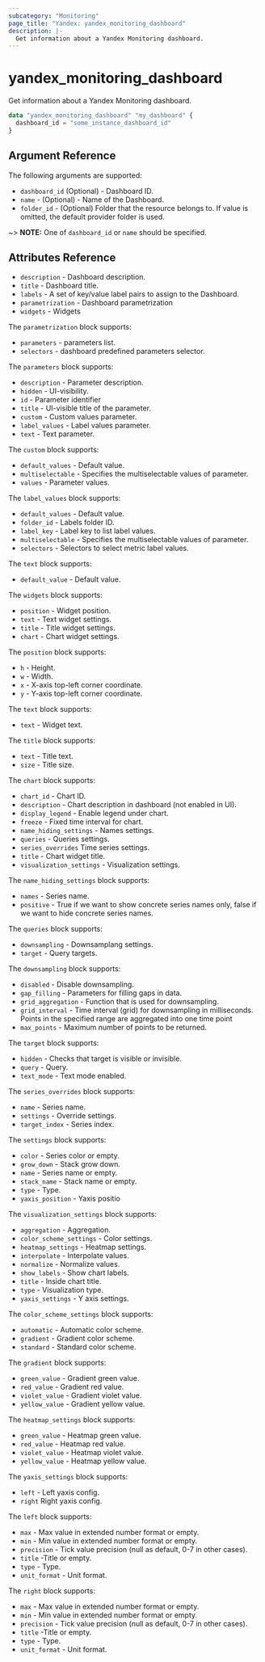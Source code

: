 ```yaml
---
subcategory: "Monitoring"
page_title: "Yandex: yandex_monitoring_dashboard"
description: |-
  Get information about a Yandex Monitoring dashboard.
---
```



# yandex_monitoring_dashboard




Get information about a Yandex Monitoring dashboard.

```terraform
data "yandex_monitoring_dashboard" "my_dashboard" {
  dashboard_id = "some_instance_dashboard_id"
}
```

## Argument Reference

The following arguments are supported:

* `dashboard_id` (Optional) - Dashboard ID.
* `name` - (Optional) - Name of the Dashboard.
* `folder_id` - (Optional) Folder that the resource belongs to. If value is omitted, the default provider folder is used.

~> **NOTE:** One of `dashboard_id` or `name` should be specified.

## Attributes Reference

* `description` - Dashboard description.
* `title` - Dashboard title.
* `labels` - A set of key/value label pairs to assign to the Dashboard.
* `parametrization` - Dashboard parametrization
* `widgets` - Widgets

The `parametrization` block supports:

* `parameters` - parameters list.
* `selectors` - dashboard predefined parameters selector.

The `parameters` block supports:

* `description` - Parameter description.
* `hidden` - UI-visibility.
* `id` - Parameter identifier
* `title` - UI-visible title of the parameter.
* `custom` - Custom values parameter.
* `label_values` - Label values parameter.
* `text` - Text parameter.

The `custom` block supports:

* `default_values` - Default value.
* `multiselectable` - Specifies the multiselectable values of parameter.
* `values` - Parameter values.

The `label_values` block supports:

* `default_values` - Default value.
* `folder_id` - Labels folder ID.
* `label_key` - Label key to list label values.
* `multiselectable` - Specifies the multiselectable values of parameter.
* `selectors` - Selectors to select metric label values.

The `text` block supports:

* `default_value` - Default value.

The `widgets` block supports:

* `position` - Widget position.
* `text` - Text widget settings.
* `title` - Title widget settings.
* `chart` - Chart widget settings.

The `position` block supports:

* `h` - Height.
* `w` - Width.
* `x` - X-axis top-left corner coordinate.
* `y` - Y-axis top-left corner coordinate.

The `text` block supports:

* `text` - Widget text.

The `title` block supports:

* `text` - Title text.
* `size` - Title size.

The `chart` block supports:

* `chart_id` - Chart ID.
* `description` - Chart description in dashboard (not enabled in UI).
* `display_legend` - Enable legend under chart.
* `freeze` - Fixed time interval for chart.
* `name_hiding_settings` - Names settings.
* `queries` - Queries settings.
* `series_overrides` Time series settings.
* `title` - Chart widget title.
* `visualization_settings` - Visualization settings.

The `name_hiding_settings` block supports:

* `names` - Series name.
* `positive` - True if we want to show concrete series names only, false if we want to hide concrete series names.

The `queries` block supports:

* `downsampling` - Downsamplang settings.
* `target` - Query targets.

The `downsampling` block supports:

* `disabled` - Disable downsampling.
* `gap_filling` - Parameters for filling gaps in data.
* `grid_aggregation` - Function that is used for downsampling.
* `grid_interval` - Time interval (grid) for downsampling in milliseconds. Points in the specified range are aggregated into one time point
* `max_points` - Maximum number of points to be returned.

The `target` block supports:

* `hidden` - Checks that target is visible or invisible.
* `query` - Query.
* `text_mode` - Text mode enabled.

The `series_overrides` block supports:

* `name` - Series name.
* `settings` - Override settings.
* `target_index` - Series index.

The `settings` block supports:

* `color` - Series color or empty.
* `grow_down` - Stack grow down.
* `name` - Series name or empty.
* `stack_name` - Stack name or empty.
* `type` - Type.
* `yaxis_position` - Yaxis positio

The `visualization_settings` block supports:

* `aggregation` - Aggregation.
* `color_scheme_settings` - Color settings.
* `heatmap_settings` - Heatmap settings.
* `interpolate` - Interpolate values.
* `normalize` - Normalize values.
* `show_labels` - Show chart labels.
* `title` - Inside chart title.
* `type` - Visualization type.
* `yaxis_settings` - Y axis settings.

The `color_scheme_settings` block supports:

* `automatic` - Automatic color scheme.
* `gradient` - Gradient color scheme.
* `standard` - Standard color scheme.

The `gradient` block supports:

* `green_value` - Gradient green value.
* `red_value` - Gradient red value.
* `violet_value` - Gradient violet value.
* `yellow_value` - Gradient yellow value.

The `heatmap_settings` block supports:

* `green_value` - Heatmap green value.
* `red_value` - Heatmap red value.
* `violet_value` - Heatmap violet value.
* `yellow_value` - Heatmap yellow value.

The `yaxis_settings` block supports:

* `left` - Left yaxis config.
* `right` Right yaxis config.

The `left` block supports:

* `max` - Max value in extended number format or empty.
* `min` - Min value in extended number format or empty.
* `precision` - Tick value precision (null as default, 0-7 in other cases).
* `title` -Title or empty.
* `type` - Type.
* `unit_format` - Unit format.

The `right` block supports:

* `max` - Max value in extended number format or empty.
* `min` - Min value in extended number format or empty.
* `precision` - Tick value precision (null as default, 0-7 in other cases).
* `title` -Title or empty.
* `type` - Type.
* `unit_format` - Unit format.
